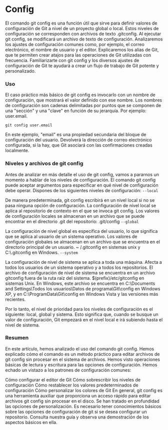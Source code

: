 # Config 
El comando git config es una función útil que sirve para definir valores de configuración de Git a nivel de un proyecto global o local. Estos niveles de configuración se corresponden con archivos de texto .gitconfig. Al ejecutar git config, se modificará un archivo de texto de configuración. Analizaremos los ajustes de configuración comunes como, por ejemplo, el correo electrónico, el nombre de usuario y el editor. Explicaremos los alias de Git, que te permiten crear atajos para las operaciones de Git utilizadas con frecuencia. Familiarizarte con git config y los diversos ajustes de configuración de Git te ayudará a crear un flujo de trabajo de Git potente y personalizado.

### Uso 

El caso práctico más básico de git config es invocarlo con un nombre de configuración, que mostrará el valor definido con ese nombre. Los nombres de configuración son cadenas delimitadas por puntos que se componen de una "sección" y una "clave" en función de su jerarquía. Por ejemplo: user.email.

 `git config user.email`
 
 En este ejemplo, "email" es una propiedad secundaria del bloque de configuración del usuario. Devolverá la dirección de correo electrónico configurada, si la hay, que Git asociará con las confirmaciones creadas localmente.
 
 ### Niveles y archivos de git config 
 
 Antes de analizar en más detalle el uso de git config, vamos a pararnos un momento a hablar de los niveles de configuración. El comando git config puede aceptar argumentos para especificar en qué nivel de configuración debe operar. Dispones de los siguientes niveles de configuración:
 `--local`
 
 De manera predeterminada, git config escribirá en un nivel local si no se pasa ninguna opción de configuración. La configuración de nivel local se aplica al repositorio de contexto en el que se invoca git config. Los valores de configuración locales se almacenan en un archivo que se puede encontrar en el directorio .git del repositorio: .git/config
 `--global`
 
 La configuración de nivel global es específica del usuario, lo que significa que se aplica al usuario de un sistema operativo. Los valores de configuración globales se almacenan en un archivo que se encuentra en el directorio principal de un usuario. ~ /.gitconfig en sistemas unix y C:\\.gitconfig en Windows.
 `--system`
 
 La configuración de nivel de sistema se aplica a toda una máquina. Afecta a todos los usuarios de un sistema operativo y a todos los repositorios. El archivo de configuración de nivel de sistema se encuentra en un archivo gitconfig fuera de la ruta raíz del sistema. $(prefix)/etc/gitconfig en sistemas Unix. En Windows, este archivo se encuentra en C:\Documents and Settings\Todos los usuarios\Datos de programa\Git\config en Windows XP, y en C:\ProgramData\Git\config en Windows Vista y las versiones más recientes.

Por lo tanto, el nivel de prioridad para los niveles de configuración es el siguiente: local, global y sistema. Esto significa que, cuando se busque un valor de configuración, Git empezará en el nivel local e irá subiendo hasta el nivel de sistema.

### Resumen 

En este artículo, hemos analizado el uso del comando git config. Hemos explicado cómo el comando es un método práctico para editar archivos de git config sin procesar en el sistema de archivos. Hemos visto operaciones básicas de lectura y escritura para las opciones de configuración. Hemos echado un vistazo a los patrones de configuración comunes:

Cómo configurar el editor de Git
Cómo sobrescribir los niveles de configuración
Cómo restablecer los valores predeterminados de configuración
Cómo personalizar los colores de Git
En general, git config es una herramienta auxiliar que proporciona un acceso rápido para editar archivos git config sin procesar en el disco. Se han tratado en profundidad las opciones de personalización. Es necesario tener conocimientos básicos sobre las opciones de configuración de git si se desea configurar un repositorio. Consulta nuestra guía y observa una demostración de los aspectos básicos en ella.
